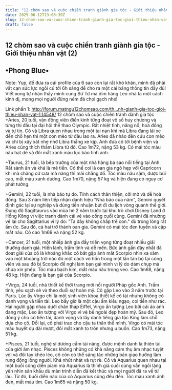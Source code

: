 ```yaml
---
title: "12 chòm sao và cuộc chiến tranh giành gia tộc - Giới thiệu nhân vật (2)"
date: 2025-06-12T13:08:39Z
slug: 12-chom-sao-va-cuoc-chien-tranh-gianh-gia-toc-gioi-thieu-nhan-vat-2
draft: false
---
```


## 12 chòm sao và cuộc chiến tranh giành gia tộc - Giới thiệu nhân vật (2)

## •Phong Blue•

Note: Yup, để đưa ra cái profile của 6 sao còn lại rất khó khăn, mình đã phải vắt cạn sức lực ngồi cú tới 6h sáng để cho ra một cái bảng thông tin đầy đủ!
Viết xong tự nhận thấy mình cung Sư Tử mà dìm hàng Leo nhà ta một cách kinh dị, mong mọi người đừng ném đá chọi gạch nhé!
 
 
Link phần 1: http://forum.matngu12chomsao.com/th...nh-gianh-gia-toc-gioi-thieu-nhan-vat-1.14548/
12 chòm sao và cuộc chiến tranh dành gia tộc  
+Aries, 20 tuổi, vận động viên điền kinh từng đoạt vô số huy chương và từng thi đấu tại đại hội thể thao Olympic. Rất nhiệt tình, năng nổ, hoà đồng và tự tin. Cô và Libra quen nhau trong một tai nạn khi mà Libra đang lái xe đến chỗ hẹn thì một con mèo từ đâu lao ra. Aries đã nhào đên cứu con mèo và chỉ bị xây xát nhẹ nhờ Libra thắng xe kịp. Anh đưa cô tới bệnh viện và Aries cũng thích thầm Libra từ đó. Cao 1m72, nặng 53 kg. Có mái tóc màu nâu hạt dẻ và đôi mắt xanh màu lục bảo tinh anh.
 
+Taurus, 21 tuổi, là bếp trưởng của một nhà hàng ba sao nổi tiếng tại Anh. Rất sành ăn và khá là mê tiền. Có thể coi là oan gia ngõ hẹp với Capricorn khi mà chàng cứ cưa mà nàng thì mãi chẳng đổ. Tóc màu nâu sậm, được búi cao, mắt màu xanh dương. Cao 1m70, nặng 57 kg và hiện đang có nguy cơ phát tướng.
 
+Gemini, 22 tuổi, là nhà báo tự do. Tính cách thân thiện, cởi mở và dễ hoà đồng. Sau 3 năm liên tiếp nhận danh hiệu "Nhà báo của năm", Gemini quyết định gác lại sự nghiệp và dùng tiền nhuận bút đi du lịch vòng quanh thế giới. Đụng độ Sagittaurus vào mùa hè 2 năm trước tại khu trò chơi Disney Land ở Hồng Kông vì việc tranh dành cái vé vào cổng cuối cùng. Gemini đã nhường vé lại cho Sagittarius vì lý do: "Ta đây không chấp trẻ con." dù trong lòng rất ấm ức. Sau đó, cả hai trở thành oan gia. Gemini có mái tóc đen tuyền và cặp mắt nâu. Cô cao 1m69 và nặng 52 kg.
 
+Cancer, 21 tuổi, một nhiếp ảnh gia đầy triển vọng từng đoạt nhiều giải thưởng danh giá. Hiền lành, trầm tính và dễ mến. Bức ảnh gần đây nhất đã đoạt giải của cô là khoảng khắc cô bắt gặp ánh mắt Scorpio nhìn xa xăm vào một khoảng trời nào đó một cách vô hồn trong một lần tản bộ tại công viên và sau đó bị Scorpio đề nghị làm bạn gái mình vì lý do dám chụp mà chưa xin phép. Tóc màu bạch kim, mắt màu nâu trong veo. Cao 1m68, nặng 48 kg. Hiện đang là bạn gái của Scorpio.
 
+Virgo, 24 tuổi, nhà thiết kế thời trang mới nổi người Pháp gốc Anh. Trầm tính, yêu sạch sẽ và theo đuổi sự hoàn mỹ. Cô gặp Leo vào 3 năm trước tại Paris. Lúc ấy Virgo chỉ là một sinh viên khoa thiết kế có tài nhưng không có danh vọng và tiền tài. Leo bấy giờ là một cậu ấm kiêu ngạo, coi tiền như rác. Hai người gặp nhau dưới chân tháp Eiffel, Virgo ấn tượng Leo bởi cái áo anh đang mặc, Leo ấn tượng với Virgo vì vẻ bề ngoài đẹp hoàn mỹ. Sau đó, Leo đồng ý cho cô tiền tài, danh vọng và lấy danh tiếng gia tộc King làm chỗ dựa cho cô. Đổi lại, cô phải trao cho cậu ta thân thể mình. Virgo có mái tóc màu huyết dụ dài mượt, đôi mắt xanh to tròn nhưng u buồn. Cao 1m73, nặng 51 kg.
 
+Pisces, 21 tuổi, nghệ sĩ dương cầm tài năng, được mệnh danh là thiên tài của giới âm nhạc. Pisces không những có khả năng cảm thụ âm nhạc tuyệt vời và đôi tay khéo léo, cô còn có thể sáng tác những bản giao hưởng làm rung động lòng người. Khá nhút nhát và rụt rè. Cô và Aquarius quen nhau tại một buổi công diễn piani mà Aquarius là thính giả cuối cùng vẫn ngồi lặng yên nhìn sân khấu dù màn trình diễn đã kết thúc và mọi người đã ra về từ lâu. Từ đó, buổi diễn nào của cô Aquarius cũng đều đến. Tóc màu xanh ánh đen, mắt màu tím. Cao 1m65 và nặng 50 kg.